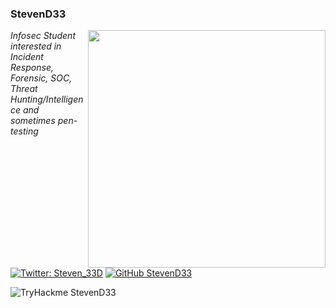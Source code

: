 ### StevenD33

<img align='right' src="https://github-readme-stats.vercel.app/api?username=StevenD33&count_private=true&show_icons=true&theme=dark" width="380">
<p><em>Infosec Student interested in Incident Response, Forensic, SOC, Threat Hunting/Intelligence and sometimes pen-testing </em></p>

[![Twitter: Steven_33D](https://img.shields.io/twitter/follow/Steven_33D?style=flat-square)](https://twitter.com/Steven_33D)
[![GitHub StevenD33](https://img.shields.io/github/followers/StevenD33?label=follow%20github&style=flat-square)](https://github.com/StevenD33)


![TryHackme StevenD33](https://tryhackme-badges.s3.amazonaws.com/StevenD33.png)

<br>

<!--
**StevenDias33/StevenDias33** is a ✨ _special_ ✨ repository because its `README.md` (this file) appears on your GitHub profile.

Here are some ideas to get you started:

- 🔭 I’m currently working on ...
- 🌱 I’m currently learning ...
- 👯 I’m looking to collaborate on ...
- 🤔 I’m looking for help with ...
- 💬 Ask me about ...
- 📫 How to reach me: ...
- 😄 Pronouns: ...
- ⚡ Fun fact: ...
-->
